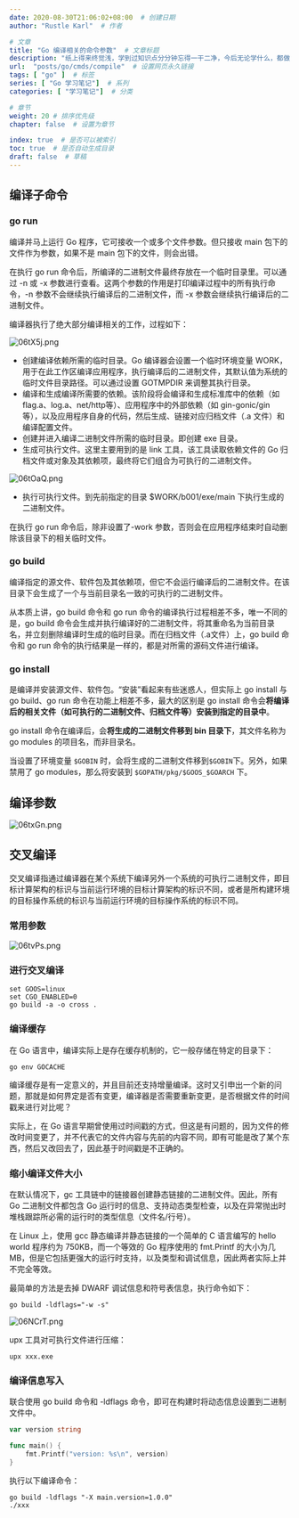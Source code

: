 ```yaml
---
date: 2020-08-30T21:06:02+08:00  # 创建日期
author: "Rustle Karl"  # 作者

# 文章
title: "Go 编译相关的命令参数"  # 文章标题
description: "纸上得来终觉浅，学到过知识点分分钟忘得一干二净，今后无论学什么，都做好笔记吧。"
url:  "posts/go/cmds/compile"  # 设置网页永久链接
tags: [ "go" ]  # 标签
series: [ "Go 学习笔记"]  # 系列
categories: [ "学习笔记"]  # 分类

# 章节
weight: 20 # 排序优先级
chapter: false  # 设置为章节

index: true  # 是否可以被索引
toc: true  # 是否自动生成目录
draft: false  # 草稿
---
```


## 编译子命令

### go run

编译并马上运行 Go 程序，它可接收一个或多个文件参数。但只接收 main 包下的文件作为参数，如果不是 main 包下的文件，则会出错。

在执行 go run 命令后，所编译的二进制文件最终存放在一个临时目录里。可以通过 -n 或 -x 参数进行查看。这两个参数的作用是打印编译过程中的所有执行命令，-n 参数不会继续执行编译后的二进制文件，而 -x 参数会继续执行编译后的二进制文件。

编译器执行了绝大部分编译相关的工作，过程如下：

![06tX5j.png](https://s1.ax1x.com/2020/10/10/06tX5j.png)

- 创建编译依赖所需的临时目录。Go 编译器会设置一个临时环境变量 WORK，用于在此工作区编译应用程序，执行编译后的二进制文件，其默认值为系统的临时文件目录路径。可以通过设置 GOTMPDIR 来调整其执行目录。
- 编译和生成编译所需要的依赖。该阶段将会编译和生成标准库中的依赖（如 flag.a、log.a、net/http等）、应用程序中的外部依赖（如 gin-gonic/gin 等），以及应用程序自身的代码，然后生成、链接对应归档文件（.a 文件）和编译配置文件。
- 创建并进入编译二进制文件所需的临时目录。即创建 exe 目录。
- 生成可执行文件。这里主要用到的是 link 工具，该工具读取依赖文件的 Go 归档文件或对象及其依赖项，最终将它们组合为可执行的二进制文件。

![06tOaQ.png](https://s1.ax1x.com/2020/10/10/06tOaQ.png)

- 执行可执行文件。到先前指定的目录 $WORK/b001/exe/main 下执行生成的二进制文件。

在执行 go run 命令后，除非设置了-work 参数，否则会在应用程序结束时自动删除该目录下的相关临时文件。

### go build

编译指定的源文件、软件包及其依赖项，但它不会运行编译后的二进制文件。在该目录下会生成了一个与当前目录名一致的可执行的二进制文件。

从本质上讲，go build 命令和 go run 命令的编译执行过程相差不多，唯一不同的是，go build 命令会生成并执行编译好的二进制文件，将其重命名为当前目录名，并立刻删除编译时生成的临时目录。而在归档文件（.a文件）上，go build 命令和 go run 命令的执行结果是一样的，都是对所需的源码文件进行编译。

### go install

是编译并安装源文件、软件包。“安装”看起来有些迷惑人，但实际上 go install 与 go build、go run 命令在功能上相差不多，最大的区别是 go install 命令会**将编译后的相关文件（如可执行的二进制文件、归档文件等）安装到指定的目录中**。

go install 命令在编译后，会**将生成的二进制文件移到 bin 目录下**，其文件名称为 go modules 的项目名，而非目录名。

当设置了环境变量 `$GOBIN` 时，会将生成的二进制文件移到`$GOBIN`下。另外，如果禁用了 go modules，那么将安装到 `$GOPATH/pkg/$GOOS_$GOARCH` 下。

## 编译参数

![06txGn.png](https://s1.ax1x.com/2020/10/10/06txGn.png)

## 交叉编译

交叉编译指通过编译器在某个系统下编译另外一个系统的可执行二进制文件，即目标计算架构的标识与当前运行环境的目标计算架构的标识不同，或者是所构建环境的目标操作系统的标识与当前运行环境的目标操作系统的标识不同。

### 常用参数

![06tvPs.png](https://s1.ax1x.com/2020/10/10/06tvPs.png)

### 进行交叉编译

```
set GOOS=linux
set CGO_ENABLED=0
go build -a -o cross .
```

### 编译缓存

在 Go 语言中，编译实际上是存在缓存机制的，它一般存储在特定的目录下：

```
go env GOCACHE
```

编译缓存是有一定意义的，并且目前还支持增量编译。这时又引申出一个新的问题，那就是如何界定是否有变更，编译器是否需要重新变更，是否根据文件的时间戳来进行对比呢？

实际上，在 Go 语言早期曾使用过时间戳的方式，但这是有问题的，因为文件的修改时间变更了，并不代表它的文件内容与先前的内容不同，即有可能是改了某个东西，然后又改回去了，因此基于时间戳是不正确的。

### 缩小编译文件大小

在默认情况下，gc 工具链中的链接器创建静态链接的二进制文件。因此，所有 Go 二进制文件都包含 Go  运行时的信息、支持动态类型检查，以及在异常抛出时堆栈跟踪所必需的运行时的类型信息（文件名/行号）。

在 Linux 上，使用 gcc 静态编译并静态链接的一个简单的 C 语言编写的 hello world 程序约为 750KB，而一个等效的 Go 程序使用的 fmt.Printf 的大小为几 MB，但是它包括更强大的运行时支持，以及类型和调试信息，因此两者实际上并不完全等效。

最简单的方法是去掉 DWARF 调试信息和符号表信息，执行命令如下：

```
go build -ldflags="-w -s"
```

![06NCrT.png](https://s1.ax1x.com/2020/10/10/06NCrT.png)

upx 工具对可执行文件进行压缩：

```
upx xxx.exe
```

### 编译信息写入

联合使用 go build 命令和 -ldflags 命令，即可在构建时将动态信息设置到二进制文件中。

```go
var version string

func main() {
    fmt.Printf("version: %s\n", version)
}
```

执行以下编译命令：

```
go build -ldflags "-X main.version=1.0.0"
./xxx
```
